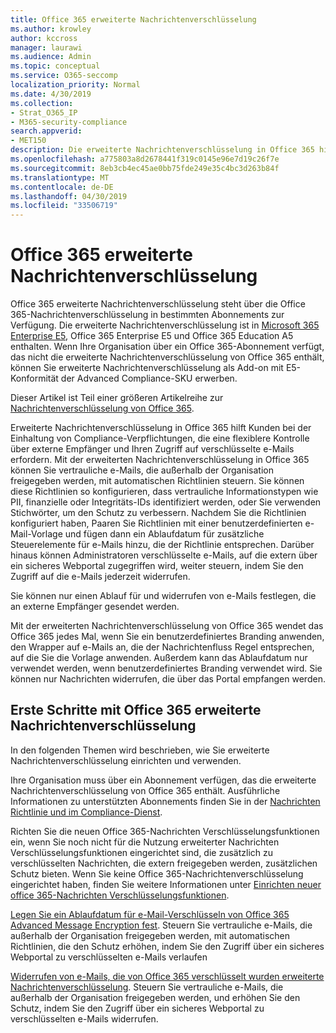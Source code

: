 ```yaml
---
title: Office 365 erweiterte Nachrichtenverschlüsselung
ms.author: krowley
author: kccross
manager: laurawi
ms.audience: Admin
ms.topic: conceptual
ms.service: O365-seccomp
localization_priority: Normal
ms.date: 4/30/2019
ms.collection:
- Strat_O365_IP
- M365-security-compliance
search.appverid:
- MET150
description: Die erweiterte Nachrichtenverschlüsselung in Office 365 hilft Organisationen bei der Erfüllung Ihrer Compliance-Verpflichtungen, indem Administratoren das ablaufen und den Zugriff über ein Office 365-Webportal auf verschlüsselte e-Mails verweigern.
ms.openlocfilehash: a775803a8d2678441f319c0145e96e7d19c26f7e
ms.sourcegitcommit: 8eb3cb4ec45ae0bb75fde249e35c4bc3d263b84f
ms.translationtype: MT
ms.contentlocale: de-DE
ms.lasthandoff: 04/30/2019
ms.locfileid: "33506719"
---
```

# <a name="office-365-advanced-message-encryption"></a>Office 365 erweiterte Nachrichtenverschlüsselung

Office 365 erweiterte Nachrichtenverschlüsselung steht über die Office 365-Nachrichtenverschlüsselung in bestimmten Abonnements zur Verfügung. Die erweiterte Nachrichtenverschlüsselung ist in [Microsoft 365 Enterprise E5](https://www.microsoft.com/microsoft-365/enterprise/home), Office 365 Enterprise E5 und Office 365 Education A5 enthalten. Wenn Ihre Organisation über ein Office 365-Abonnement verfügt, das nicht die erweiterte Nachrichtenverschlüsselung von Office 365 enthält, können Sie erweiterte Nachrichtenverschlüsselung als Add-on mit E5-Konformität der Advanced Compliance-SKU erwerben.

Dieser Artikel ist Teil einer größeren Artikelreihe zur [Nachrichtenverschlüsselung von Office 365](ome.md).

Erweiterte Nachrichtenverschlüsselung in Office 365 hilft Kunden bei der Einhaltung von Compliance-Verpflichtungen, die eine flexiblere Kontrolle über externe Empfänger und Ihren Zugriff auf verschlüsselte e-Mails erfordern. Mit der erweiterten Nachrichtenverschlüsselung in Office 365 können Sie vertrauliche e-Mails, die außerhalb der Organisation freigegeben werden, mit automatischen Richtlinien steuern. Sie können diese Richtlinien so konfigurieren, dass vertrauliche Informationstypen wie PII, finanzielle oder Integritäts-IDs identifiziert werden, oder Sie verwenden Stichwörter, um den Schutz zu verbessern. Nachdem Sie die Richtlinien konfiguriert haben, Paaren Sie Richtlinien mit einer benutzerdefinierten e-Mail-Vorlage und fügen dann ein Ablaufdatum für zusätzliche Steuerelemente für e-Mails hinzu, die der Richtlinie entsprechen. Darüber hinaus können Administratoren verschlüsselte e-Mails, auf die extern über ein sicheres Webportal zugegriffen wird, weiter steuern, indem Sie den Zugriff auf die e-Mails jederzeit widerrufen.

Sie können nur einen Ablauf für und widerrufen von e-Mails festlegen, die an externe Empfänger gesendet werden.

Mit der erweiterten Nachrichtenverschlüsselung von Office 365 wendet das Office 365 jedes Mal, wenn Sie ein benutzerdefiniertes Branding anwenden, den Wrapper auf e-Mails an, die der Nachrichtenfluss Regel entsprechen, auf die Sie die Vorlage anwenden. Außerdem kann das Ablaufdatum nur verwendet werden, wenn benutzerdefiniertes Branding verwendet wird. Sie können nur Nachrichten widerrufen, die über das Portal empfangen werden.

## <a name="get-started-with-office-365-advanced-message-encryption"></a>Erste Schritte mit Office 365 erweiterte Nachrichtenverschlüsselung

In den folgenden Themen wird beschrieben, wie Sie erweiterte Nachrichtenverschlüsselung einrichten und verwenden.

Ihre Organisation muss über ein Abonnement verfügen, das die erweiterte Nachrichtenverschlüsselung von Office 365 enthält. Ausführliche Informationen zu unterstützten Abonnements finden Sie in der [Nachrichten Richtlinie und im Compliance-Dienst](https://docs.microsoft.com/en-us/office365/servicedescriptions/exchange-online-service-description/message-policy-and-compliance).

Richten Sie die neuen Office 365-Nachrichten Verschlüsselungsfunktionen ein, wenn Sie noch nicht für die Nutzung erweiterter Nachrichten Verschlüsselungsfunktionen eingerichtet sind, die zusätzlich zu verschlüsselten Nachrichten, die extern freigegeben werden, zusätzlichen Schutz bieten. Wenn Sie keine Office 365-Nachrichtenverschlüsselung eingerichtet haben, finden Sie weitere Informationen unter [Einrichten neuer office 365-Nachrichten Verschlüsselungsfunktionen](set-up-new-message-encryption-capabilities.md).

[Legen Sie ein Ablaufdatum für e-Mail-Verschlüsseln von Office 365 Advanced Message Encryption fest](ome-advanced-expiration.md). Steuern Sie vertrauliche e-Mails, die außerhalb der Organisation freigegeben werden, mit automatischen Richtlinien, die den Schutz erhöhen, indem Sie den Zugriff über ein sicheres Webportal zu verschlüsselten e-Mails verlaufen

[Widerrufen von e-Mails, die von Office 365 verschlüsselt wurden erweiterte Nachrichtenverschlüsselung](revoke-ome-encrypted-mail.md). Steuern Sie vertrauliche e-Mails, die außerhalb der Organisation freigegeben werden, und erhöhen Sie den Schutz, indem Sie den Zugriff über ein sicheres Webportal zu verschlüsselten e-Mails widerrufen.  